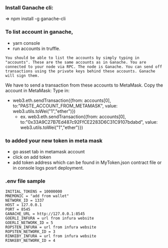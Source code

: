 ### Install Ganache cli:
=> npm install -g ganache-cli

### To list account in ganache,
- yarn console
- run accounts in truffle.

```
You should be able to list the accounts by simply typing in "accounts". These are the same accounts as in Ganache. You are connected to your node via RPC. The node is Ganache. You can send off transactions using the private keys behind these accounts. Ganache will sign them.
```

We have to send a transaction from these accounts to MetaMask. Copy the account in MetaMask:
Type in:
- web3.eth.sendTransaction({from: accounts[0], to:"PASTE_ACCOUNT_FROM_METAMASK", value: web3.utils.toWei("1","ether")})
    - ex. web3.eth.sendTransaction({from: accounts[0], to:"0x33A9C27B7Ed487c92FfCE2283D6C31C9107bdabd", value: web3.utils.toWei("1","ether")})


### to added your new token in meta mask
- go asset tab in metamask account
- click on add token
- add token address which can be found in MyToken.json contract file or in console logs posrt deployment.

### .env file sample
```
INITIAL_TOKENS = 10000000
MNEMONIC = "add from wallet"
NETWORK_ID = 1337
HOST = 127.0.0.1
PORT = 8545
GANACHE_URL = http://127.0.0.1:8545
GOERLI_INFURA = url from infura website
GOERLI_NETWORK_ID = 5
ROPSTEN_INFURA = url from infura website
ROPSTEN_NETWORK_ID = 3
RINKEBY_INFURA = url from infura website
RINKEBY_NETWORK_ID = 4
```